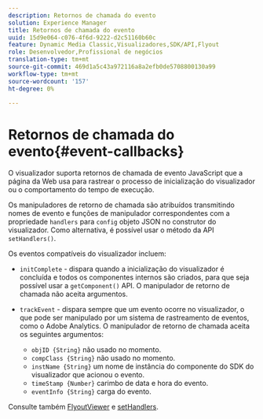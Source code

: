 ```yaml
---
description: Retornos de chamada do evento
solution: Experience Manager
title: Retornos de chamada do evento
uuid: 15d9e064-c076-4f6d-9222-d2c51160b60c
feature: Dynamic Media Classic,Visualizadores,SDK/API,Flyout
role: Desenvolvedor,Profissional de negócios
translation-type: tm+mt
source-git-commit: 469d1a5c43a972116a8a2efb0de5708800130a99
workflow-type: tm+mt
source-wordcount: '157'
ht-degree: 0%

---
```



# Retornos de chamada do evento{#event-callbacks}

O visualizador suporta retornos de chamada de evento JavaScript que a página da Web usa para rastrear o processo de inicialização do visualizador ou o comportamento do tempo de execução.

Os manipuladores de retorno de chamada são atribuídos transmitindo nomes de evento e funções de manipulador correspondentes com a propriedade `handlers` para `config` objeto JSON no construtor do visualizador. Como alternativa, é possível usar o método da API `setHandlers()`.

Os eventos compatíveis do visualizador incluem:

* `initComplete` - dispara quando a inicialização do visualizador é concluída e todos os componentes internos são criados, para que seja possível usar a  `getComponent()` API. O manipulador de retorno de chamada não aceita argumentos.

* `trackEvent` - dispara sempre que um evento ocorre no visualizador, o que pode ser manipulado por um sistema de rastreamento de eventos, como o Adobe Analytics. O manipulador de retorno de chamada aceita os seguintes argumentos:

   * `objID {String}` não usado no momento.
   * `compClass {String}` não usado no momento.
   * `instName {String}` um nome de instância do componente do SDK do visualizador que acionou o evento.
   * `timeStamp {Number}` carimbo de data e hora do evento.
   * `eventInfo {String}` carga do evento.

Consulte também [FlyoutViewer](../../c-html5-s7-aem-asset-viewers/c-html5-flyout-viewer-20-about/c-html5-flyout-viewer-20-javascriptapiref/r-html5-flyout-viewer-20-javascriptapiref-.flyoutviewer.md#reference-b99bb25606444f46b27529ff3e960b1e) e [setHandlers](../../c-html5-s7-aem-asset-viewers/c-html5-flyout-viewer-20-about/c-html5-flyout-viewer-20-javascriptapiref/r-html5-flyout-viewer-20-javascriptapiref-sethandlers.md#reference-74e9acb1cd0047d5bd60eea5fa5c8692).
